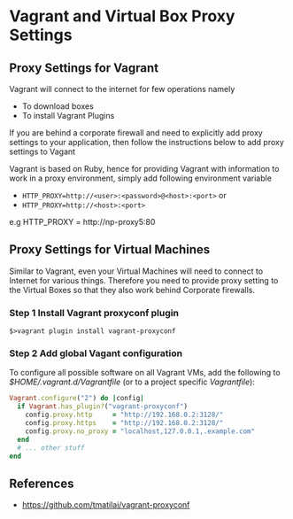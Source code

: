 Vagrant and Virtual Box Proxy Settings
================================================

Proxy Settings for Vagrant
---------------------------
Vagrant will connect to the internet for few operations namely

 * To download boxes
 * To install Vagrant Plugins

If you are behind a corporate firewall and need to explicitly add proxy settings to your application, then follow the instructions below to add proxy settings to Vagant

Vagrant is based on Ruby, hence for providing Vagrant with information to work in a proxy environment, simply add following environment variable

 * `HTTP_PROXY=http://<user>:<password>@<host>:<port>` or 
 * `HTTP_PROXY=http://<host>:<port>`

e.g HTTP_PROXY = http://np-proxy5:80

Proxy Settings for Virtual Machines
------------------------------------
Similar to Vagrant, even your Virtual Machines will need to connect to Internet for various things. Therefore you need to provide proxy setting to the Virtual Boxes so that they also work behind Corporate firewalls.

### Step 1 Install Vagrant proxyconf plugin

`$>vagrant plugin install vagrant-proxyconf`

### Step 2 Add global Vagant configuration


To configure all possible software on all Vagrant VMs, add the following to _$HOME/.vagrant.d/Vagrantfile_ (or to a project specific _Vagrantfile_):

```ruby
Vagrant.configure("2") do |config|
  if Vagrant.has_plugin?("vagrant-proxyconf")
    config.proxy.http     = "http://192.168.0.2:3128/"
    config.proxy.https    = "http://192.168.0.2:3128/"
    config.proxy.no_proxy = "localhost,127.0.0.1,.example.com"
  end
  # ... other stuff
end
```



References
-----------
 * https://github.com/tmatilai/vagrant-proxyconf
